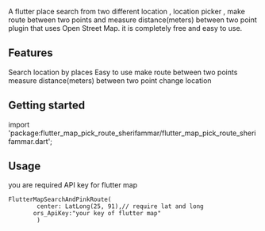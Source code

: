 

A flutter place search from two different location ,  location picker , make route between two points and measure distance(meters) between two point plugin that uses Open Street Map. it is completely free and easy to use.

## Features

Search location by places
Easy to use
make route between two points
measure distance(meters) between two point
change location


## Getting started

import 'package:flutter_map_pick_route_sherifammar/flutter_map_pick_route_sherifammar.dart';

## Usage

you are required API key for flutter map

```
FlutterMapSearchAndPinkRoute(
        center: LatLong(25, 91),// require lat and long
       ors_ApiKey:"your key of flutter map"
        )


